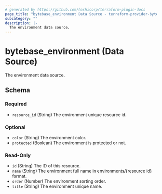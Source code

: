 ```yaml
---
# generated by https://github.com/hashicorp/terraform-plugin-docs
page_title: "bytebase_environment Data Source - terraform-provider-bytebase"
subcategory: ""
description: |-
  The environment data source.
---
```


# bytebase_environment (Data Source)

The environment data source.



<!-- schema generated by tfplugindocs -->
## Schema

### Required

- `resource_id` (String) The environment unique resource id.

### Optional

- `color` (String) The environment color.
- `protected` (Boolean) The environment is protected or not.

### Read-Only

- `id` (String) The ID of this resource.
- `name` (String) The environment full name in environments/{resource id} format.
- `order` (Number) The environment sorting order.
- `title` (String) The environment unique name.


